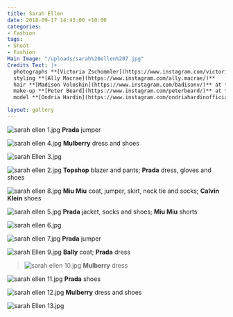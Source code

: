 ```yaml
---
title: Sarah Ellen
date: 2018-09-17 14:43:00 +10:00
categories:
- Fashion
tags:
- Shoot
- Fashion
Main Image: "/uploads/sarah%20ellen%207.jpg"
Credits Text: |+
  photographs **[Victoria Zschommler](https://www.instagram.com/victoriazschommler/)** at **[Art Box Black](https://www.instagram.com/artboxblack/)**
  styling **[Ally Macrae](https://www.instagram.com/ally.macrae/)**
  hair **[Madison Voloshin](https://www.instagram.com/badisonv/)** at **[Vivien's Creative](https://www.instagram.com/vivienscreative/)**
  make-up **[Peter Beard](https://www.instagram.com/peterbeard/)** at **[The Artist Group](https://www.instagram.com/theartistgroup/)**
  model **[Ondria Hardin](https://www.instagram.com/ondriahardinofficial/)** at **[Priscillas](https://www.instagram.com/priscillasmodels/)**

layout: gallery
---
```


![sarah ellen 1.jpg](/uploads/sarah%20ellen%201.jpg)
**Prada** jumper

![sarah ellen 4.jpg](/uploads/sarah%20ellen%204.jpg)
**Mulberry** dress and shoes

![sarah Ellen 3.jpg](/uploads/sarah%20Ellen%203.jpg)

![sarah ellen 2.jpg](/uploads/sarah%20ellen%202.jpg)
**Topshop** blazer and pants; **Prada** dress, gloves and shoes

![sarah ellen 8.jpg](/uploads/sarah%20ellen%208.jpg)
**Miu Miu** coat, jumper, skirt, neck tie and socks; **Calvin Klein** shoes

![sarah ellen 5.jpg](/uploads/sarah%20ellen%205.jpg)
**Prada** jacket, socks and shoes; **Miu Miu** shorts 

![sarah ellen 6.jpg](/uploads/sarah%20ellen%206.jpg)

![sarah ellen 7.jpg](/uploads/sarah%20ellen%207.jpg)
**Prada** jumper

![sarah Ellen 9.jpg](/uploads/sarah%20Ellen%209.jpg)
**Bally** coat; **Prada** dress

> ![sarah ellen 10.jpg](/uploads/sarah%20ellen%2010.jpg)
**Mulberry** dress

![sarah ellen 11.jpg](/uploads/sarah%20ellen%2011.jpg)
**Prada** shoes

![sarah ellen 12.jpg](/uploads/sarah%20ellen%2012.jpg)
**Mulberry** dress and shoes

![sarah Ellen 13.jpg](/uploads/sarah%20Ellen%2013.jpg)